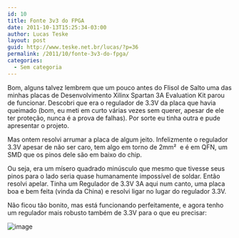 ```yaml
---
id: 10
title: Fonte 3v3 do FPGA
date: 2011-10-13T15:25:34-03:00
author: Lucas Teske
layout: post
guid: http://www.teske.net.br/lucas/?p=36
permalink: /2011/10/fonte-3v3-do-fpga/
categories:
  - Sem categoria
---
```

Bom, alguns talvez lembrem que um pouco antes do Flisol de Salto uma das minhas placas de Desenvolvimento Xilinx Spartan 3A Evaluation Kit parou de funcionar. Descobri que era o regulador de 3.3V da placa que havia queimado (bom, eu meti em curto várias vezes sem querer, apesar de ele ter proteção, nunca é a prova de falhas). Por sorte eu tinha outra e pude apresentar o projeto.

Mas ontem resolvi arrumar a placa de algum jeito. Infelizmente o regulador 3.3V apesar de não ser caro, tem algo em torno de 2mm²  e é em QFN, um SMD que os pinos dele são em baixo do chip.

Ou seja, era um mísero quadrado minúsculo que mesmo que tivesse seus pinos para o lado seria quase humanamente impossível de soldar. Então resolvi apelar. Tinha um Regulador de 3.3V 3A aqui num canto, uma placa boa e bem feita (vinda da China) e resolvi ligar no lugar do regulador 3.3V.

Não ficou tão bonito, mas está funcionando perfeitamente, e agora tenho um regulador mais robusto também de 3.3V para o que eu precisar:

![image](https://media.tumblr.com/tumblr_lt0oi5atqO1qh7srd.jpg)